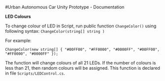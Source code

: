 #Urban Autonomous Car Unity Prototype - Documentation


**LED Colours**

To change colour of LED in Script, run public function ```ChangeColor()``` using following syntax:
```ChangeColor(string[] string )```

For example:

```ChangeColor(new string[] { "#00FF00", "#FF0000", "#0000FF", "#00FF00", "#FF0000", "#0000FF" });```

The function will change colours of all 21 LEDs. If the number of colours is less than 21, then random colours will be assigned. This function is declared in file ```Scripts/LEDControl.cs```.